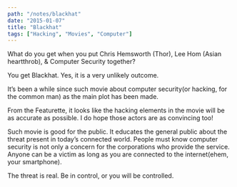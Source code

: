 ```yaml
---
path: "/notes/blackhat"
date: "2015-01-07"
title: "Blackhat"
tags: ["Hacking", "Movies", "Computer"]
---
```


What do you get when you put Chris Hemsworth (Thor), Lee Hom (Asian heartthrob), & Computer Security together?

You get Blackhat. Yes, it is a very unlikely outcome.

It’s been a while since such movie about computer security(or hacking, for the common man) as the main plot has been made.

From the Featurette, it looks like the hacking elements in the movie will be as accurate as possible. I do hope those actors are as convincing too!

Such movie is good for the public. It educates the general public about the threat present in today’s connected world. People must know computer security is not only a concern for the corporations who provide the service. Anyone can be a victim as long as you are connected to the internet(ehem, your smartphone).

The threat is real. Be in control, or you will be controlled.